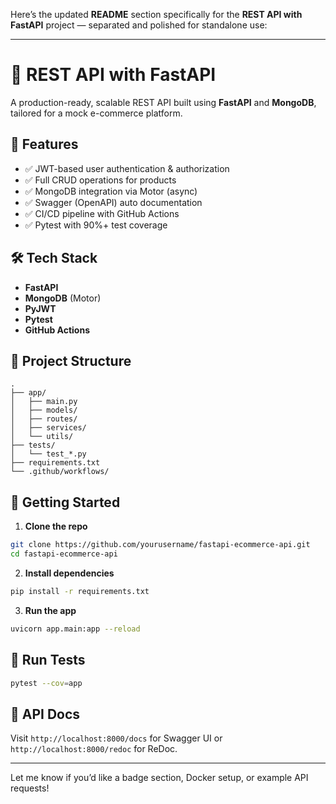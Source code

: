 Here’s the updated **README** section specifically for the **REST API with FastAPI** project — separated and polished for standalone use:

---

# 🚀 REST API with FastAPI

A production-ready, scalable REST API built using **FastAPI** and **MongoDB**, tailored for a mock e-commerce platform.

## 🔧 Features

* ✅ JWT-based user authentication & authorization
* ✅ Full CRUD operations for products
* ✅ MongoDB integration via Motor (async)
* ✅ Swagger (OpenAPI) auto documentation
* ✅ CI/CD pipeline with GitHub Actions
* ✅ Pytest with 90%+ test coverage

## 🛠 Tech Stack

* **FastAPI**
* **MongoDB** (Motor)
* **PyJWT**
* **Pytest**
* **GitHub Actions**

## 📂 Project Structure

```
.
├── app/
│   ├── main.py
│   ├── models/
│   ├── routes/
│   ├── services/
│   └── utils/
├── tests/
│   └── test_*.py
├── requirements.txt
└── .github/workflows/
```

## 🚀 Getting Started

1. **Clone the repo**

```bash
git clone https://github.com/yourusername/fastapi-ecommerce-api.git
cd fastapi-ecommerce-api
```

2. **Install dependencies**

```bash
pip install -r requirements.txt
```

3. **Run the app**

```bash
uvicorn app.main:app --reload
```

## 🧪 Run Tests

```bash
pytest --cov=app
```

## 📄 API Docs

Visit `http://localhost:8000/docs` for Swagger UI or `http://localhost:8000/redoc` for ReDoc.

---

Let me know if you’d like a badge section, Docker setup, or example API requests!
